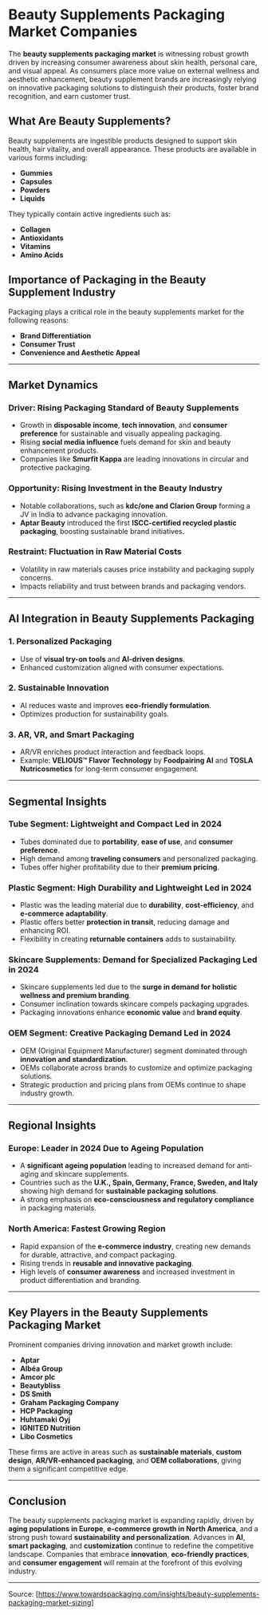 # Beauty Supplements Packaging Market Companies

The **beauty supplements packaging market** is witnessing robust growth driven by increasing consumer awareness about skin health, personal care, and visual appeal. As consumers place more value on external wellness and aesthetic enhancement, beauty supplement brands are increasingly relying on innovative packaging solutions to distinguish their products, foster brand recognition, and earn customer trust.

## What Are Beauty Supplements?

Beauty supplements are ingestible products designed to support skin health, hair vitality, and overall appearance. These products are available in various forms including:

- **Gummies**
- **Capsules**
- **Powders**
- **Liquids**

They typically contain active ingredients such as:

- **Collagen**
- **Antioxidants**
- **Vitamins**
- **Amino Acids**

## Importance of Packaging in the Beauty Supplement Industry

Packaging plays a critical role in the beauty supplements market for the following reasons:

- **Brand Differentiation**
- **Consumer Trust**
- **Convenience and Aesthetic Appeal**

---

## Market Dynamics

### Driver: Rising Packaging Standard of Beauty Supplements

- Growth in **disposable income**, **tech innovation**, and **consumer preference** for sustainable and visually appealing packaging.
- Rising **social media influence** fuels demand for skin and beauty enhancement products.
- Companies like **Smurfit Kappa** are leading innovations in circular and protective packaging.

### Opportunity: Rising Investment in the Beauty Industry

- Notable collaborations, such as **kdc/one and Clarion Group** forming a JV in India to advance packaging innovation.
- **Aptar Beauty** introduced the first **ISCC-certified recycled plastic packaging**, boosting sustainable brand initiatives.

### Restraint: Fluctuation in Raw Material Costs

- Volatility in raw materials causes price instability and packaging supply concerns.
- Impacts reliability and trust between brands and packaging vendors.

---

## AI Integration in Beauty Supplements Packaging

### 1. Personalized Packaging
- Use of **visual try-on tools** and **AI-driven designs**.
- Enhanced customization aligned with consumer expectations.

### 2. Sustainable Innovation
- AI reduces waste and improves **eco-friendly formulation**.
- Optimizes production for sustainability goals.

### 3. AR, VR, and Smart Packaging
- AR/VR enriches product interaction and feedback loops.
- Example: **VELIOUS™ Flavor Technology** by **Foodpairing AI** and **TOSLA Nutricosmetics** for long-term consumer engagement.

---

## Segmental Insights

### Tube Segment: Lightweight and Compact Led in 2024

- Tubes dominated due to **portability**, **ease of use**, and **consumer preference**.
- High demand among **traveling consumers** and personalized packaging.
- Tubes offer higher profitability due to their **premium pricing**.

### Plastic Segment: High Durability and Lightweight Led in 2024

- Plastic was the leading material due to **durability**, **cost-efficiency**, and **e-commerce adaptability**.
- Plastic offers better **protection in transit**, reducing damage and enhancing ROI.
- Flexibility in creating **returnable containers** adds to sustainability.

### Skincare Supplements: Demand for Specialized Packaging Led in 2024

- Skincare supplements led due to the **surge in demand for holistic wellness and premium branding**.
- Consumer inclination towards skincare compels packaging upgrades.
- Packaging innovations enhance **economic value** and **brand equity**.

### OEM Segment: Creative Packaging Demand Led in 2024

- OEM (Original Equipment Manufacturer) segment dominated through **innovation and standardization**.
- OEMs collaborate across brands to customize and optimize packaging solutions.
- Strategic production and pricing plans from OEMs continue to shape industry growth.

---

## Regional Insights

### Europe: Leader in 2024 Due to Ageing Population

- A **significant ageing population** leading to increased demand for anti-aging and skincare supplements.
- Countries such as the **U.K., Spain, Germany, France, Sweden, and Italy** showing high demand for **sustainable packaging solutions**.
- A strong emphasis on **eco-consciousness and regulatory compliance** in packaging materials.

### North America: Fastest Growing Region

- Rapid expansion of the **e-commerce industry**, creating new demands for durable, attractive, and compact packaging.
- Rising trends in **reusable and innovative packaging**.
- High levels of **consumer awareness** and increased investment in product differentiation and branding.

---

## Key Players in the Beauty Supplements Packaging Market

Prominent companies driving innovation and market growth include:

- **Aptar**
- **Albéa Group**
- **Amcor plc**
- **Beautybliss**
- **DS Smith**
- **Graham Packaging Company**
- **HCP Packaging**
- **Huhtamaki Oyj**
- **IGNITED Nutrition**
- **Libo Cosmetics**

These firms are active in areas such as **sustainable materials**, **custom design**, **AR/VR-enhanced packaging**, and **OEM collaborations**, giving them a significant competitive edge.

---

## Conclusion

The beauty supplements packaging market is expanding rapidly, driven by **aging populations in Europe**, **e-commerce growth in North America**, and a strong push toward **sustainability and personalization**. Advances in **AI**, **smart packaging**, and **customization** continue to redefine the competitive landscape. Companies that embrace **innovation**, **eco-friendly practices**, and **consumer engagement** will remain at the forefront of this evolving industry.

---

Source: [https://www.towardspackaging.com/insights/beauty-supplements-packaging-market-sizing]
